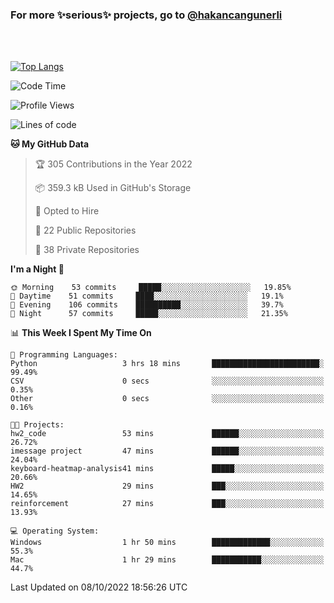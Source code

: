 ### For more ✨serious✨ projects, go to [@hakancangunerli](https://github.com/hakancangunerli)

<br>
<br>



[![Top Langs](https://github-readme-stats.vercel.app/api/top-langs/?username=63616e&layout=compact&hide=tex,html,shell,assembly,C&langs_count=6&exclude_repo=2015-csharp)](https://github.com/anuraghazra/github-readme-stats)


<!--START_SECTION:waka-->
![Code Time](http://img.shields.io/badge/Code%20Time-235%20hrs%2018%20mins-blue)

![Profile Views](http://img.shields.io/badge/Profile%20Views-1-blue)

![Lines of code](https://img.shields.io/badge/From%20Hello%20World%20I%27ve%20Written-867%20Thousand%20lines%20of%20code-blue)

**🐱 My GitHub Data** 

> 🏆 305 Contributions in the Year 2022
 > 
> 📦 359.3 kB Used in GitHub's Storage 
 > 
> 💼 Opted to Hire
 > 
> 📜 22 Public Repositories 
 > 
> 🔑 38 Private Repositories  
 > 
**I'm a Night 🦉** 

```text
🌞 Morning    53 commits     █████░░░░░░░░░░░░░░░░░░░░   19.85% 
🌆 Daytime    51 commits     ████░░░░░░░░░░░░░░░░░░░░░   19.1% 
🌃 Evening    106 commits    ██████████░░░░░░░░░░░░░░░   39.7% 
🌙 Night      57 commits     █████░░░░░░░░░░░░░░░░░░░░   21.35%

```


📊 **This Week I Spent My Time On** 

```text
💬 Programming Languages: 
Python                   3 hrs 18 mins       ████████████████████████░   99.49% 
CSV                      0 secs              ░░░░░░░░░░░░░░░░░░░░░░░░░   0.35% 
Other                    0 secs              ░░░░░░░░░░░░░░░░░░░░░░░░░   0.16%

🐱‍💻 Projects: 
hw2_code                 53 mins             ██████░░░░░░░░░░░░░░░░░░░   26.72% 
imessage project         47 mins             ██████░░░░░░░░░░░░░░░░░░░   24.04% 
keyboard-heatmap-analysis41 mins             █████░░░░░░░░░░░░░░░░░░░░   20.66% 
HW2                      29 mins             ███░░░░░░░░░░░░░░░░░░░░░░   14.65% 
reinforcement            27 mins             ███░░░░░░░░░░░░░░░░░░░░░░   13.93%

💻 Operating System: 
Windows                  1 hr 50 mins        █████████████░░░░░░░░░░░░   55.3% 
Mac                      1 hr 29 mins        ███████████░░░░░░░░░░░░░░   44.7%

```


 Last Updated on 08/10/2022 18:56:26 UTC
<!--END_SECTION:waka-->


